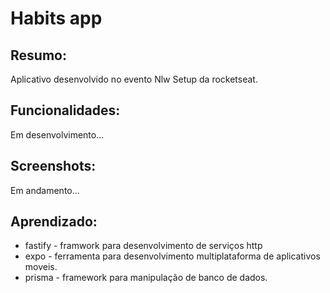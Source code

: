# Habits app

## Resumo:
Aplicativo desenvolvido no evento Nlw Setup da rocketseat.

## Funcionalidades:

Em desenvolvimento...

## Screenshots:

Em andamento...

## Aprendizado: 

- fastify - framwork para desenvolvimento de serviços http
- expo - ferramenta para desenvolvimento multiplataforma de aplicativos moveis.
- prisma - framework para manipulação de banco de dados.